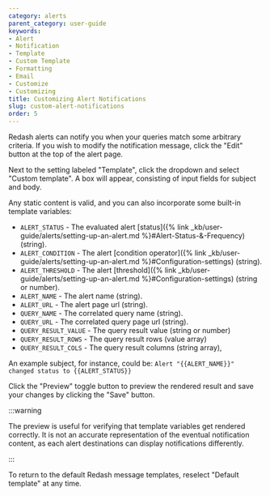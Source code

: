 ```yaml
---
category: alerts
parent_category: user-guide
keywords:
- Alert
- Notification
- Template
- Custom Template
- Formatting
- Email
- Customize
- Customizing
title: Customizing Alert Notifications
slug: custom-alert-notifications
order: 5
---
```

Redash alerts can notify you when your queries match some arbitrary criteria. If you wish to modify the notification message, click the "Edit" button at the top of the alert page.

Next to the setting labeled "Template", click the dropdown and select "Custom template".
A box will appear, consisting of input fields for subject and body.

Any static content is valid, and you can also incorporate some built-in template variables:

* `ALERT_STATUS` - The evaluated alert [status]({% link _kb/user-guide/alerts/setting-up-an-alert.md %}#Alert-Status-&-Frequency) (string).
* `ALERT_CONDITION` - The alert [condition operator]({% link _kb/user-guide/alerts/setting-up-an-alert.md %}#Configuration-settings) (string).
* `ALERT_THRESHOLD` -  The alert [threshold]({% link _kb/user-guide/alerts/setting-up-an-alert.md %}#Configuration-settings) (string or number).
* `ALERT_NAME` - The alert name (string).
* `ALERT_URL` - The alert page url (string).
* `QUERY_NAME` - The correlated query name (string).
* `QUERY_URL` - The correlated query page url (string).
* `QUERY_RESULT_VALUE` - The query result value (string or number)
* `QUERY_RESULT_ROWS` - The query result rows (value array)
* `QUERY_RESULT_COLS` - The query result columns (string array),

An example subject, for instance, could be:
```Alert "{{ALERT_NAME}}" changed status to {{ALERT_STATUS}}```

Click the "Preview" toggle button to preview the rendered result and save your changes by clicking the "Save" button.

:::warning

The preview is useful for verifying that template variables get rendered correctly. It is not an accurate representation of the eventual notification content, as each alert destinations can display notifications differently.

:::

To return to the default Redash message templates, reselect "Default template" at any time.
